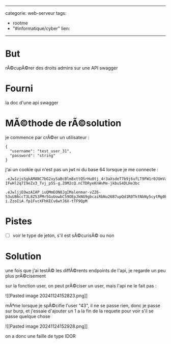 <script src="/js/password-protect.js"></script>

---
categorie: web-serveur
tags:
  - rootme
  - "#informatique/cyber"
lien:
---

# But

rÃ©cupÃ©rer des droits admins sur une API swagger

# Fourni


la doc d'une api swagger 

# MÃ©thode de rÃ©solution

je commence par crÃ©er un utilisateur : 
```
{
  "username": "test_user_31",
  "password": "string"
}
```


j'ai un cookie qui n'est pas un jwt ni du base 64 lorsque je me connecte :

```
.eJw1zjsSgkAMANC7bG2xySaBcBlm8xttQSrHu0tj_4r3aXsdeT7b9j6ufLT9FW1r0JUmVa7hYGI2sGSlQQSTBbtOE04akT4EakHiZEMhzTWdemFy6DqxdGrFwGGQTH6D3gmi3DiMhUqcigwCaZk-IFwHl2q7I9eZx3_Tvj_p5S-g.Z0M2cQ.nCTDRyeKnWvMe-jkbuS4DLHe3bc 
```


```
.eJwljjEOwzAIAP_iuQMmEON8JgIMalenmar-vZZ6-53uU86ccT3L8Z53PMr5GuUowbC59OEpJkNG9gbcaiRbNu26B7upQd1R0TktNbNy5cytMg0BNAVUYySUBXXvK2RsGzlQ1q4NCQTDQSWEzZVxEC27E5c1cl8x_zdYvj8oGC-i.ZzoIiA.fp1FvcXFhKECv6wYJ6X-tTF9QpM
```

# Pistes

- [ ] voir le type de jeton, s'il est sÃ©curisÃ© ou non


# Solution

une fois que j'ai testÃ© les diffÃ©rents endpoints de l'api, je regarde un peu plus prÃ©cisement 

sur la fonction user, on peut prÃ©ciser un user, mais l'api ne le fait pas : 

![[Pasted image 20241124152823.png]]


mÃªme lorsque je  spÃ©cifie l'user "43", il ne se passe rien, donc je passe sur burp, et j'essaie d'ajouter un 1 a la fin de la requete pour voir s'il se passe quelque chose


![[Pasted image 20241124152928.png]]


on a donc une faille de type IDOR